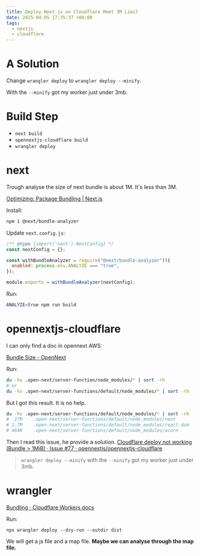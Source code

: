 ```yaml
---
title: Deploy Next.js on Cloudflare Meet 3M Limit
date: 2025-04-05 17:35:37 +08:00
tags:
  - nextjs
  - cloudflare
---
```


# A Solution

Change `wrangler deploy` to `wrangler deploy --minify`.

With the `--minify` got my worker just under 3mb.

# Build Step

- `next build`
- `opennextjs-cloudflare build`
- `wrangler deploy`

# next

Trough analyse the size of next bundle is about 1M. It's less than 3M.

[Optimizing: Package Bundling | Next.js](https://nextjs.org/docs/app/building-your-application/optimizing/package-bundling)

Install:

```bash
npm i @next/bundle-analyzer
```

Update `next.config.js`:

```js
/** @type {import('next').NextConfig} */
const nextConfig = {};

const withBundleAnalyzer = require("@next/bundle-analyzer")({
  enabled: process.env.ANALYZE === "true",
});

module.exports = withBundleAnalyzer(nextConfig);
```

Run:

```bash
ANALYZE=true npm run build
```

# opennextjs-cloudflare

I can only find a doc in opennext AWS:

[Bundle Size - OpenNext](https://opennext.js.org/aws/v2/common_issues/bundle_size#reducing-bundle-size)

Run:

```bash
du -hs .open-next/server-function/node_modules/* | sort -rh
# or
du -hs .open-next/server-functions/default/node_modules/* | sort -rh
```

But I got this result. It is no help.

```bash
du -hs .open-next/server-functions/default/node_modules/* | sort -rh
#  27M    .open-next/server-functions/default/node_modules/next
# 1.7M    .open-next/server-functions/default/node_modules/react-dom
# 464K    .open-next/server-functions/default/node_modules/acorn
```

Then I read this issue, he provide a solution. [Cloudflare deploy not working (Bundle > 1MiB) · Issue #77 · opennextjs/opennextjs-cloudflare](https://github.com/opennextjs/opennextjs-cloudflare/issues/77#issuecomment-2727011652)

> `wrangler deploy --minify` with the `--minify` got my worker just under 3mb.

# wrangler

[Bundling · Cloudflare Workers docs](https://developers.cloudflare.com/workers/wrangler/bundling/)

Run:

```
npx wrangler deploy --dry-run --outdir dist
```

We will get a js file and a map file. **Maybe we can analyse through the map file.**
